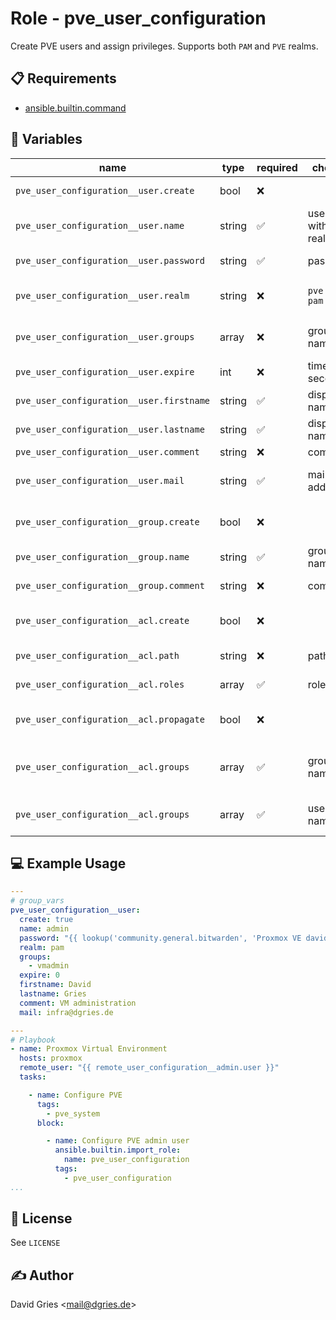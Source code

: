 # Role -  pve_user_configuration

Create PVE users and assign privileges. Supports both `PAM` and `PVE` realms.

## 📋 Requirements

* [ansible.builtin.command](https://docs.ansible.com/ansible/latest/collections/ansible/builtin/command_module.html)

## 🧩 Variables

| name                                     | type   | required | choices                | default            | description                              |
| ---------------------------------------- | ------ | -------- | ---------------------- | ------------------ | ---------------------------------------- |
| `pve_user_configuration__user.create`    | bool   | ❌       |                        | `true`             | create user if it doesn't exist          |
| `pve_user_configuration__user.name`      | string | ✅       | username without realm | `user`             | name of the user                         |
| `pve_user_configuration__user.password`  | string | ✅       | password               | `changeme`         | password of the user                     |
| `pve_user_configuration__user.realm`     | string | ❌       | `pve`<br>`pam`         | `pve`              | PVE realm (use PAM for CLI user)         |
| `pve_user_configuration__user.groups`    | array  | ❌       | group name             | `["vmadmin"]`      | assign (existing) group                  |
| `pve_user_configuration__user.expire`    | int    | ❌       | time in seconds        | `0` (unlimited)    | time since epoch                         |
| `pve_user_configuration__user.firstname` | string | ✅       | display name           | `Firstname`        | display name of the user                 |
| `pve_user_configuration__user.lastname`  | string | ✅       | display name           | `Lastname`         | display name of the user                 |
| `pve_user_configuration__user.comment`   | string | ❌       | comment                | `generic user`     | user comment                             |
| `pve_user_configuration__user.mail`      | string | ✅       | mail address           | `mail@example.com` | e-mail address of the user               |
| `pve_user_configuration__group.create`   | bool   | ❌       |                        | `true`             | create group if it doesn't exist         |
| `pve_user_configuration__group.name`     | string | ✅       | group name             | `vmadmin`          | name of the group                        |
| `pve_user_configuration__group.comment`  | string | ❌       | comment                | `generic user`     | group comment                            |
| `pve_user_configuration__acl.create`     | bool   | ❌       |                        | `true`             | create ACL binding if it doesn't exist   |
| `pve_user_configuration__acl.path`       | string | ❌       | path                   | `/`                | allow access to that path                |
| `pve_user_configuration__acl.roles`      | array  | ✅       | role name              | `["PVEVMAdmin"]`   | role assigned to ACL                     |
| `pve_user_configuration__acl.propagate`  | bool   | ❌       |                        | `true`             | permission propagation (inheritance)     |
| `pve_user_configuration__acl.groups`     | array  | ✅       | group name             | `["vmadmin"]`      | group assigned to ACL (`false` for none) |
| `pve_user_configuration__acl.groups`     | array  | ✅       | user name              | `false`            | usersassigned to ACL (`false` for none)  |

## 💻 Example Usage

```yaml
---
# group_vars
pve_user_configuration__user:
  create: true
  name: admin
  password: "{{ lookup('community.general.bitwarden', 'Proxmox VE david', field='password')[0] }}"
  realm: pam
  groups:
    - vmadmin
  expire: 0
  firstname: David
  lastname: Gries
  comment: VM administration
  mail: infra@dgries.de

---
# Playbook
- name: Proxmox Virtual Environment
  hosts: proxmox
  remote_user: "{{ remote_user_configuration__admin.user }}"
  tasks:

    - name: Configure PVE
      tags:
        - pve_system
      block:

        - name: Configure PVE admin user
          ansible.builtin.import_role:
            name: pve_user_configuration
          tags:
            - pve_user_configuration
...
```

## 📜 License

See `LICENSE`

## ✍️ Author

David Gries <<mail@dgries.de>>
